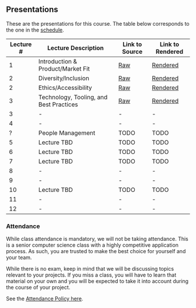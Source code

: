 Presentations
---

These are the presentations for this course. The table below corresponds to the one in the [schedule](../other_pages/schedule.md).

| Lecture # | Lecture Description | Link to Source | Link to Rendered |
| -- | -- | -- | -- |
| 1 | Introduction & Product/Market Fit | [Raw](./product.md) | [Rendered](./output/product.html) |
| 2 | Diversity/Inclusion | [Raw](./diversity.md) | [Rendered](./output/diversity.html) |
| 2 | Ethics/Accessibility | [Raw](./ethics.md) | [Rendered](./output/ethics.html) |
| 3 | Technology, Tooling, and Best Practices | [Raw](./best_tech_practices.md) | [Rendered](./output/best_tech_practices.html) |
| 3 | - | - | - |
| 4 | - | - | - |
| ? | People Management | TODO | TODO |
| 5 | Lecture TBD | TODO | TODO |
| 6 | Lecture TBD | TODO | TODO |
| 7 | Lecture TBD | TODO | TODO |
| 8 | - | - | - |
| 9 | - | - | - |
| 10 | Lecture TBD | TODO | TODO |
| 11 | - | - | - |
| 12 | - | - | - |

### Attendance

While class attendance is mandatory, we will not be taking attendance.
This is a senior computer science class with a highly competitive application process.
As such, you are trusted to make the best choice for yourself and your team.

While there is no exam, keep in mind that we will be discussing topics relevant to your projects. If you miss a class, you will have to learn that material on your own and you will be expected to take it into account during the course of your project.

See the [Attendance Policy here](../policies/attendance.md).

